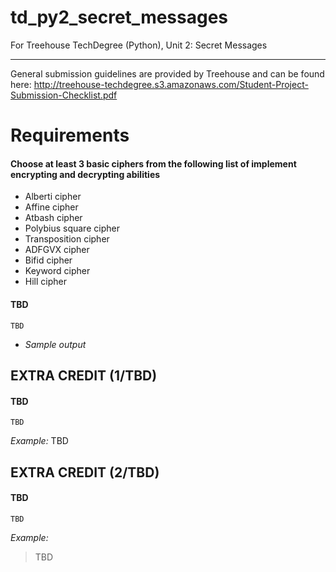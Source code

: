 # td_py2_secret_messages
For Treehouse TechDegree (Python), Unit 2: Secret Messages

---
General submission guidelines are provided by Treehouse and can be found here: http://treehouse-techdegree.s3.amazonaws.com/Student-Project-Submission-Checklist.pdf


# Requirements

#### Choose at least 3 basic ciphers from the following list of implement encrypting and decrypting abilities
* Alberti cipher
* Affine cipher
* Atbash cipher
* Polybius square cipher
* Transposition cipher
* ADFGVX cipher
* Bifid cipher
* Keyword cipher
* Hill cipher

#### TBD
    TBD
* *Sample output*

## EXTRA CREDIT (1/TBD)
#### TBD
    TBD
*Example:* TBD

## EXTRA CREDIT (2/TBD)
#### TBD
    TBD
*Example:*
> TBD
